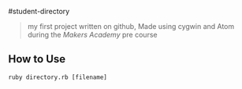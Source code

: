 #student-directory

> my first project written on github, Made using cygwin and Atom during the *Makers Academy* pre course

## How to Use ##

```shell
ruby directory.rb [filename]
```
